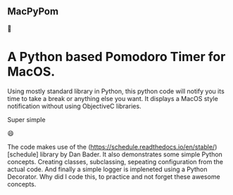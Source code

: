 ## MacPyPom 

:snake:

# A Python based Pomodoro Timer for MacOS.

Using mostly standard library in Python, this python code will notify you its time to take a break or anything else you want. It displays a MacOS style notification without using ObjectiveC libraries. 

Super simple 

:smile:

The code makes use of the (https://schedule.readthedocs.io/en/stable/)[schedule] library by Dan Bader. It also demonstrates some 
simple Python concepts. Creating classes, subclassing, sepeating configuration from the actual code. And finally a simple logger is 
impleneted using a Python Decorator. Why did I code this, to practice and not forget these awesome concepts.


